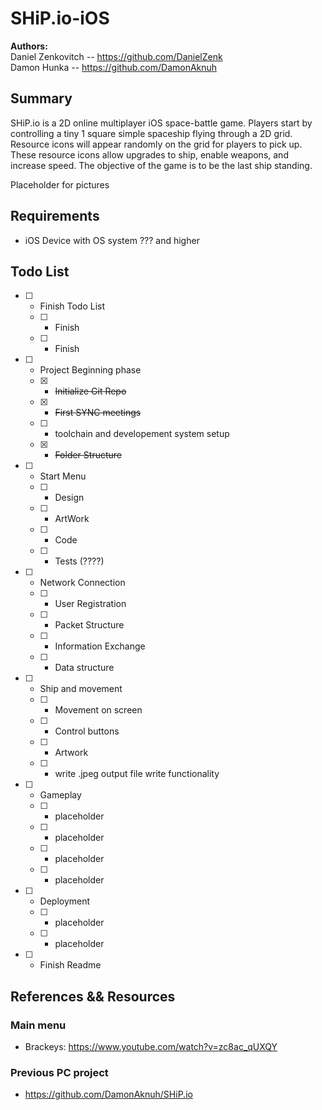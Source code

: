 # SHiP.io-iOS
**Authors:**   
Daniel Zenkovitch -- https://github.com/DanielZenk  
Damon Hunka       -- https://github.com/DamonAknuh

## Summary  

SHiP.io is a 2D online multiplayer iOS space-battle game. Players start by controlling a tiny 1 square simple spaceship flying through a 2D grid. Resource icons will appear randomly on the grid for players to pick up. These resource icons allow upgrades to ship, enable weapons, and increase speed. The objective of the game is to be the last ship standing.

Placeholder for pictures


## Requirements

- iOS Device with OS system ??? and higher

## Todo List
- [ ] - Finish Todo List
  - [ ] - Finish
  - [ ] - Finish
- [ ] - Project Beginning phase
  - [x] - ~~Initialize Git Repo~~ 
  - [x] - ~~First SYNC meetings~~
  - [ ] - toolchain and developement system setup
  - [x] - ~~Folder Structure~~
- [ ] - Start Menu
  - [ ] - Design
  - [ ] - ArtWork
  - [ ] - Code
  - [ ] - Tests (????)
- [ ] - Network Connection
  - [ ] - User Registration
  - [ ] - Packet Structure
  - [ ] - Information Exchange
  - [ ] - Data structure 
- [ ] - Ship and movement
  - [ ] - Movement on screen
  - [ ] - Control buttons
  - [ ] - Artwork
  - [ ] - write .jpeg output file write functionality
- [ ] - Gameplay
  - [ ] - placeholder
  - [ ] - placeholder
  - [ ] - placeholder
  - [ ] - placeholder
- [ ] - Deployment
  - [ ] - placeholder
  - [ ] - placeholder
- [ ] - Finish Readme


## References && Resources
### Main menu
 - Brackeys: https://www.youtube.com/watch?v=zc8ac_qUXQY
### Previous PC project
 - https://github.com/DamonAknuh/SHiP.io
